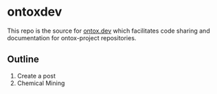 # ontoxdev

This repo is the source for [ontox.dev](https://ontox.dev/) which facilitates code sharing and documentation for ontox-project repositories.

## Outline

1.  Create a post
2.  Chemical Mining
